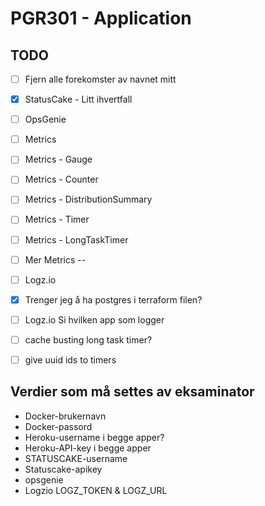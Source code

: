 # PGR301 - Application

## TODO
- [ ]  Fjern alle forekomster av navnet mitt
- [X]  StatusCake - Litt ihvertfall
- [ ]  OpsGenie
- [ ]  Metrics
- [ ]  Metrics - Gauge
- [ ]  Metrics - Counter
- [ ]  Metrics - DistributionSummary 
- [ ]  Metrics - Timer
- [ ]  Metrics - LongTaskTimer
- [ ]  Mer Metrics --
- [ ]  Logz.io
- [x]  Trenger jeg å ha postgres i terraform filen?
- [ ] Logz.io Si hvilken app som logger
- [ ] cache busting long task timer?
- [ ] give uuid ids to timers


## Verdier som må settes av eksaminator
- Docker-brukernavn
- Docker-passord
- Heroku-username i begge apper?
- Heroku-API-key i begge apper
- STATUSCAKE-username
- Statuscake-apikey
- opsgenie
- Logzio LOGZ_TOKEN & LOGZ_URL 

